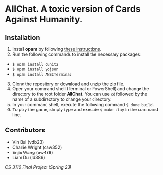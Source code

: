 # AllChat. A toxic version of Cards Against Humanity.

## Installation
1. Install **opam** by following [these instructions](https://opam.ocaml.org/doc/Install.html).
2. Run the following commands to install the necessary packages:
- `$ opam install ounit2`
- `$ opam install yojson`
- `$ opam install ANSITerminal`
3. Clone the repository or download and unzip the zip file.
4. Open your command shell (Terminal or PowerShell) and change the directory to the root folder **AllChat**. You can use `cd` followed by the name of a subdirectory to change your directory.
5. In your command shell, execute the following command `$ dune build`.
6. To play the game, simply type and execute `$ make play` in the command line.


## Contributors
- Vin Bui (vdb23)
- Charlie Wright (caw352)
- Enjie Wang (ew438)
- Liam Du (ld386)

*CS 3110 Final Project (Spring 23)*

